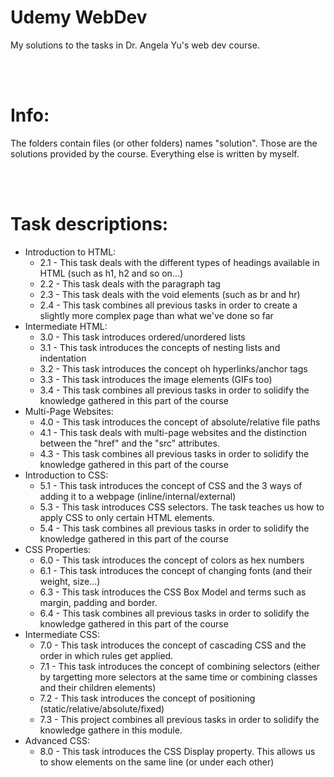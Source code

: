 # Udemy WebDev
My solutions to the tasks in Dr. Angela Yu's web dev course. 

<br/>
<br/>

# Info:
The folders contain files (or other folders) names "solution". Those are the solutions provided by the course. Everything else is written by myself.

<br/>
<br/>

# Task descriptions:
- Introduction to HTML:
    - 2.1 - This task deals with the different types of headings available in HTML (such as h1, h2 and so on...)
    - 2.2 - This task deals with the paragraph tag
    - 2.3 - This task deals with the void elements (such as br and hr)
    - 2.4 - This task combines all previous tasks in order to create a slightly more complex page than what we've done so far
- Intermediate HTML:
    - 3.0 - This task introduces ordered/unordered lists
    - 3.1 - This task introduces the concepts of nesting lists and indentation
    - 3.2 - This task introduces the concept oh hyperlinks/anchor tags
    - 3.3 - This task introduces the image elements (GIFs too)
    - 3.4 - This task combines all previous tasks in order to solidify the knowledge gathered in this part of the course
- Multi-Page Websites:
    - 4.0 - This task introduces the concept of absolute/relative file paths
    - 4.1 - This task deals with multi-page websites and the distinction between the "href" and the "src" attributes.
    - 4.3 - This task combines all previous tasks in order to solidify the knowledge gathered in this part of the course 
- Introduction to CSS:
    - 5.1 - This task introduces the concept of CSS and the 3 ways of adding it to a webpage (inline/internal/external)
    - 5.3 - This task introduces CSS selectors. The task teaches us how to apply CSS to only certain HTML elements.
    - 5.4 - This task combines all previous tasks in order to solidify the knowledge gathered in this part of the course
- CSS Properties:
    - 6.0 - This task introduces the concept of colors as hex numbers 
    - 6.1 - This task introduces the concept of changing fonts (and their weight, size...)
    - 6.3 - This task introduces the CSS Box Model and terms such as margin, padding and border.
    - 6.4 - This task combines all previous tasks in order to solidify the knowledge gathered in this part of the course
- Intermediate CSS:
    - 7.0 - This task introduces the concept of cascading CSS and the order in which rules get applied.
    - 7.1 - This task introduces the concept of combining selectors (either by targetting more selectors at the same time or combining classes and their children elements)
    - 7.2 - This task introduces the concept of positioning (static/relative/absolute/fixed)
    - 7.3 - This project combines all previous tasks in order to solidify the knowledge gathere in this module.
- Advanced CSS:
    - 8.0 - This task introduces the CSS Display property. This allows us to show elements on the same line (or under each other)
    